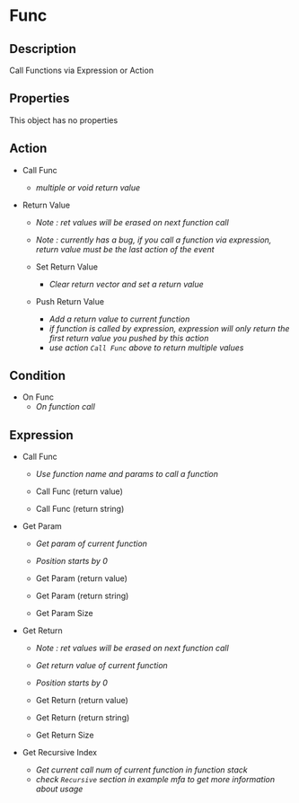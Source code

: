 # Func

## Description

Call Functions via Expression or Action

## Properties

This object has no properties

## Action

- Call Func
  - *multiple or void return value*

- Return Value
  - *Note : ret values will be erased on next function call*
  - *Note : currently has a bug, if you call a function via expression, return value must be the last action of the event*

  - Set Return Value
    - *Clear return vector and set a return value*

  - Push Return Value
    - *Add a return value to current function*
    - *if function is called by expression, expression will only return the first return value you pushed by this action*
    - *use action `Call Func` above to return multiple values*

## Condition

- On Func
  - *On function call*

## Expression

- Call Func
  - *Use function name and params to call a function*
  
  - Call Func (return value)
  - Call Func (return string)

- Get Param
  - *Get param of current function*
  - *Position starts by 0*
  
  - Get Param (return value)
  - Get Param (return string)

  - Get Param Size

- Get Return
  - *Note : ret values will be erased on next function call*
  - *Get return value of current function*
  - *Position starts by 0*
  
  - Get Return (return value)
  - Get Return (return string)

  - Get Return Size

- Get Recursive Index
  - *Get current call num of current function in function stack*
  - *check `Recursive` section in example mfa to get more information about usage*
